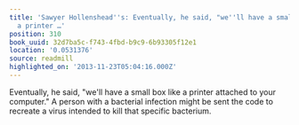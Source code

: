 ```yaml
---
title: 'Sawyer Hollenshead''s: Eventually, he said, "we''ll have a small box like
  a printer …'
position: 310
book_uuid: 32d7ba5c-f743-4fbd-b9c9-6b93305f12e1
location: '0.0531376'
source: readmill
highlighted_on: '2013-11-23T05:04:16.000Z'
---
```


Eventually, he said, "we'll have a small box like a printer attached to your computer." A person with a bacterial infection might be sent the code to recreate a virus intended to kill that specific bacterium.